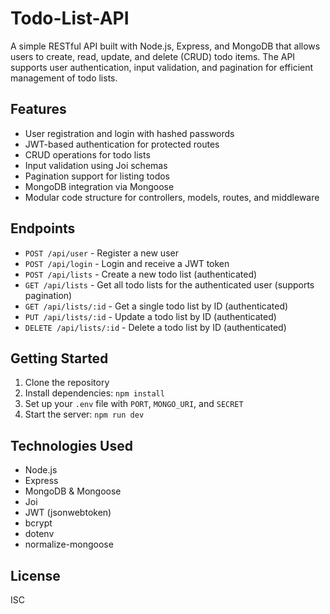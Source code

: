 # Todo-List-API

A simple RESTful API built with Node.js, Express, and MongoDB that allows users to create, read, update, and delete (CRUD) todo items. The API supports user authentication, input validation, and pagination for efficient management of todo lists.

## Features

- User registration and login with hashed passwords
- JWT-based authentication for protected routes
- CRUD operations for todo lists
- Input validation using Joi schemas
- Pagination support for listing todos
- MongoDB integration via Mongoose
- Modular code structure for controllers, models, routes, and middleware

## Endpoints

- `POST /api/user` - Register a new user
- `POST /api/login` - Login and receive a JWT token
- `POST /api/lists` - Create a new todo list (authenticated)
- `GET /api/lists` - Get all todo lists for the authenticated user (supports pagination)
- `GET /api/lists/:id` - Get a single todo list by ID (authenticated)
- `PUT /api/lists/:id` - Update a todo list by ID (authenticated)
- `DELETE /api/lists/:id` - Delete a todo list by ID (authenticated)

## Getting Started

1. Clone the repository
2. Install dependencies: `npm install`
3. Set up your `.env` file with `PORT`, `MONGO_URI`, and `SECRET`
4. Start the server: `npm run dev`

## Technologies Used

- Node.js
- Express
- MongoDB & Mongoose
- Joi
- JWT (jsonwebtoken)
- bcrypt
- dotenv
- normalize-mongoose

## License

ISC